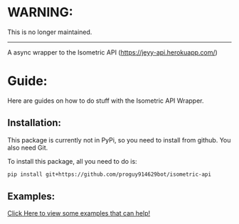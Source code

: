# WARNING:
This is no longer maintained.

-----

A async wrapper to the Isometric API (https://jeyy-api.herokuapp.com/)

# Guide:
Here are guides on how to do stuff with the Isometric API Wrapper.

## Installation:
This package is currently not in PyPi, so you need to install from github.
You also need Git.

To install this package, all you need to do is:
```sh
pip install git+https://github.com/proguy914629bot/isometric-api
```

## Examples:
[Click Here to view some examples that can help!](https://github.com/proguy914629bot/isometric-api/tree/main/examples)
